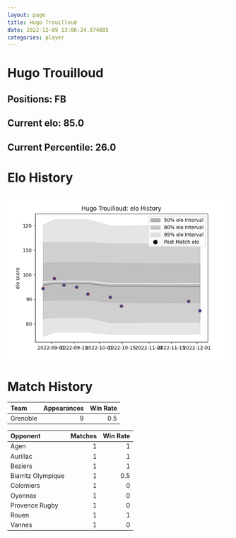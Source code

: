 ```yaml
---  
layout: page  
title: Hugo Trouilloud  
date: 2022-12-09 13:06:24.874805  
categories: player  
---
```

# Hugo Trouilloud

## Positions: FB

## Current elo: 85.0

## Current Percentile: 26.0

# Elo History


![elo history](history_HugoTrouilloud.png)
# Match History


| Team     |   Appearances |   Win Rate |
|:---------|--------------:|-----------:|
| Grenoble |             9 |        0.5 |

| Opponent           |   Matches |   Win Rate |
|:-------------------|----------:|-----------:|
| Agen               |         1 |        1   |
| Aurillac           |         1 |        1   |
| Beziers            |         1 |        1   |
| Biarritz Olympique |         1 |        0.5 |
| Colomiers          |         1 |        0   |
| Oyonnax            |         1 |        0   |
| Provence Rugby     |         1 |        0   |
| Rouen              |         1 |        1   |
| Vannes             |         1 |        0   |